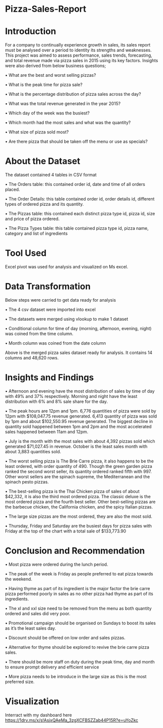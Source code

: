 # Pizza-Sales-Report

# Introduction
For a company to continually experience growth in sales, its sales report must be analysed over a period to identity its strengths and weaknesses. This project was aimed to assess performance, sales trends, forecasting, and total revenue made via pizza sales in 2015 using its key factors.
Insights were also derived from below business questions;

• What are the best and worst selling pizzas?

• What is the peak time for pizza sale?

• What is the percentage distribution of pizza sales across the day?

• What was the total revenue generated in the year 2015?

• Which day of the week was the busiest?

• Which month had the most sales and what was the quantity?

• What size of pizza sold most?

• Are there pizza that should be taken off the menu or use as specials?

# About the Dataset

The dataset contained 4 tables in CSV format

• The Orders table: this contained order id, date and time of all orders placed.

• The Order Details: this table contained order id, order details id, different types of ordered pizza and its quantity.

• The Pizzas table: this contained each distinct pizza type id, pizza id, size and price of pizza ordered.

• The Pizza Types table: this table contained pizza type id, pizza name, category and list of ingredients

# Tool Used

Excel pivot was used for analysis and visualized on Ms excel.

# Data Transformation

Below steps were carried to get data ready for analysis

• The 4 csv dataset were imported into excel

• The datasets were merged using vlookup to make 1 dataset

• Conditional column for time of day (morning, afternoon, evening, night) was coined from the time column.

• Month column was coined from the date column

Above is the merged pizza sales dataset ready for analysis. It contains 14 columns and 48,620 rows.

# Insights and Findings

• Afternoon and evening have the most distribution of sales by time of day with 49% and 37% respectively. Morning and night have the least distribution with 6% and 8% sale share for the day.

• The peak hours are 12pm and 1pm. 6,776 quantities of pizza were sold by 12pm with $108,047.75 revenue generated. 6,413 quantity of pizza was sold by 1pm and about $102,550.95 revenue generated. The biggest decline in quantity sold happened between 1pm and 2pm and the most accelerated sales happened between 11am and 12pm.

• July is the month with the most sales with about 4,392 pizzas sold which generated $71,027.45 in revenue. October is the least sales month with about 3,883 quantities sold.

• The worst selling pizza is The Brie Carre pizza, it also happens to be the least ordered, with order quantity of 490. Though the green garden pizza ranked the second worst seller, its quantity ordered ranked fifth with 997. Other worst sellers are the spinach supreme, the Mediterranean and the spinach pesto pizzas.

• The best-selling pizza is the Thai Chicken pizza of sales of about $42,332, it is also the third most ordered pizza. The classic deluxe is the most ordered pizza and the fourth best seller. Other best-selling pizzas are the barbecue chicken, the California chicken, and the spicy Italian pizzas.

• The large size pizzas are the most ordered, they are also the most sold.

• Thursday, Friday and Saturday are the busiest days for pizza sales with Friday at the top of the chart with a total sale of $133,773.90

# Conclusion and Recommendation

• Most pizza were ordered during the lunch period.

• The peak of the week is Friday as people preferred to eat pizza towards the weekend.

• Having thyme as part of its ingredient is the major factor the brie carre pizza performed poorly in sales as no other pizza had thyme as part of its ingredients.

• The xl and xxl size need to be removed from the menu as both quantity ordered and sales did very poor.

• Promotional campaign should be organised on Sundays to boost its sales as it’s the least sales day.

• Discount should be offered on low order and sales pizzas.

• Alternative for thyme should be explored to revive the brie carre pizza sales.

• There should be more staff on duty during the peak time, day and month to ensure prompt delivery and efficient service

• More pizza needs to be introduce in the large size as this is the most preferred size.

# Visualization

Interract with my dashboard here https://1drv.ms/x/s!AsjxQAeMa_3zgXCFBSZZab44P15R?e=uYoZkc

